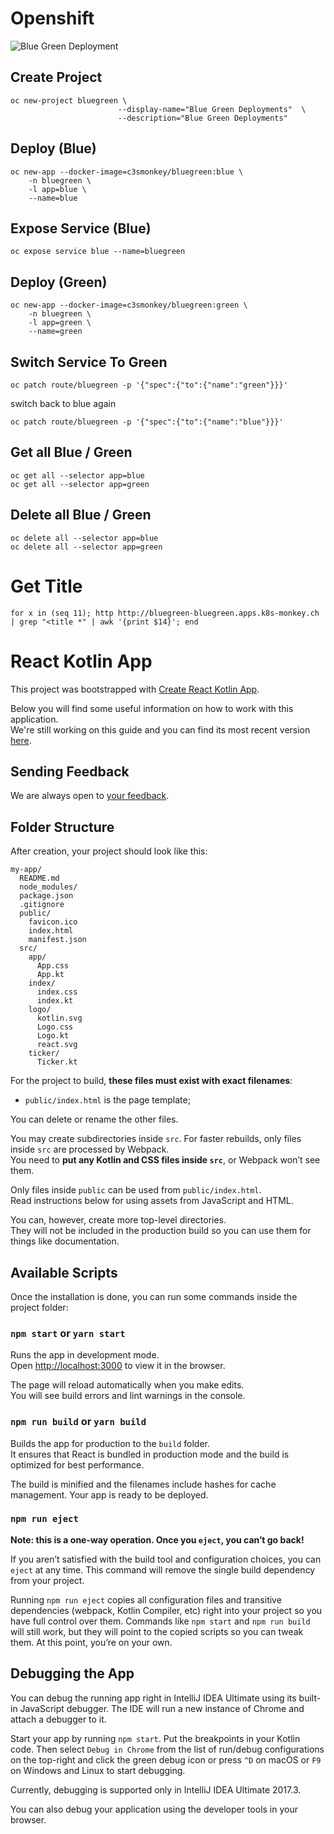 
# Openshift 

![Blue Green Deployment](../master/bluegreen.png)

## Create Project
```
oc new-project bluegreen \
                        --display-name="Blue Green Deployments"  \
                        --description="Blue Green Deployments"
```

## Deploy (Blue)
```
oc new-app --docker-image=c3smonkey/bluegreen:blue \
    -n bluegreen \
    -l app=blue \
    --name=blue
```

## Expose Service (Blue)
```
oc expose service blue --name=bluegreen
```

## Deploy (Green)
```
oc new-app --docker-image=c3smonkey/bluegreen:green \
    -n bluegreen \
    -l app=green \
    --name=green
```

## Switch Service To Green
```
oc patch route/bluegreen -p '{"spec":{"to":{"name":"green"}}}' 
```
switch back to blue again
```
oc patch route/bluegreen -p '{"spec":{"to":{"name":"blue"}}}'
```

## Get all Blue / Green
```
oc get all --selector app=blue
oc get all --selector app=green
```

## Delete all Blue / Green
```
oc delete all --selector app=blue
oc delete all --selector app=green
```

# Get Title
```
for x in (seq 11); http http://bluegreen-bluegreen.apps.k8s-monkey.ch | grep "<title *" | awk '{print $14}'; end
```

# React Kotlin App
This project was bootstrapped with [Create React Kotlin App](https://github.com/JetBrains/create-react-kotlin-app).

Below you will find some useful information on how to work with this application.<br>
We're still working on this guide and you can find its most recent version [here](https://github.com/JetBrains/create-react-kotlin-app/blob/master/packages/react-scripts/template/README.md).

## Sending Feedback

We are always open to [your feedback](https://youtrack.jetbrains.com/issues/CRKA).

## Folder Structure

After creation, your project should look like this:

```
my-app/
  README.md
  node_modules/
  package.json
  .gitignore
  public/
    favicon.ico
    index.html
    manifest.json
  src/
    app/
      App.css
      App.kt
    index/
      index.css
      index.kt
    logo/
      kotlin.svg
      Logo.css
      Logo.kt
      react.svg
    ticker/
      Ticker.kt
```

For the project to build, **these files must exist with exact filenames**:

* `public/index.html` is the page template;

You can delete or rename the other files.

You may create subdirectories inside `src`. For faster rebuilds, only files inside `src` are processed by Webpack.<br>
You need to **put any Kotlin and CSS files inside `src`**, or Webpack won’t see them.

Only files inside `public` can be used from `public/index.html`.<br>
Read instructions below for using assets from JavaScript and HTML.

You can, however, create more top-level directories.<br>
They will not be included in the production build so you can use them for things like documentation.

## Available Scripts

Once the installation is done, you can run some commands inside the project folder:

### `npm start` or `yarn start`

Runs the app in development mode.<br>
Open [http://localhost:3000](http://localhost:3000) to view it in the browser.

The page will reload automatically when you make edits.<br>
You will see build errors and lint warnings in the console.

### `npm run build` or `yarn build`

Builds the app for production to the `build` folder.<br>
It ensures that React is bundled in production mode and the build is optimized for best performance.

The build is minified and the filenames include hashes for cache management. Your app is ready to be deployed.

### `npm run eject`

**Note: this is a one-way operation. Once you `eject`, you can’t go back!**

If you aren’t satisfied with the build tool and configuration choices, you can `eject` at any time. This command will remove the single build dependency from your project.

Running `npm run eject` copies all configuration files and transitive dependencies (webpack, Kotlin Compiler, etc) right into your project so you have full control over them. Commands like `npm start` and `npm run build` will still work, but they will point to the copied scripts so you can tweak them. At this point, you’re on your own.

## Debugging the App

You can debug the running app right in IntelliJ IDEA Ultimate using its built-in JavaScript debugger. The IDE will run a new instance of Chrome and attach a debugger to it.

Start your app by running `npm start`. Put the breakpoints in your Kotlin code.
Then select `Debug in Chrome` from the list of run/debug configurations on the top-right and click the green debug icon or press `^D` on macOS or `F9` on Windows and Linux to start debugging.

Currently, debugging is supported only in IntelliJ IDEA Ultimate 2017.3.

You can also debug your application using the developer tools in your browser.

